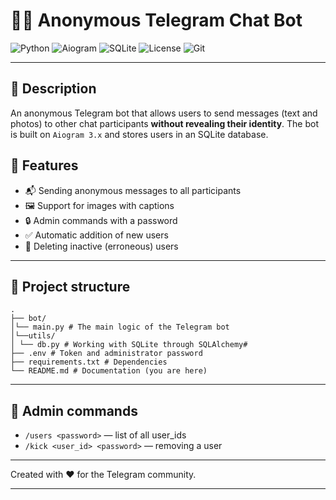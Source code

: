# 🕵️‍♂️ Anonymous Telegram Chat Bot

![Python](https://img.shields.io/badge/Python-3.11+-blue?style=for-the-badge&logo=python)
![Aiogram](https://img.shields.io/badge/Aiogram-3.x-blueviolet?style=for-the-badge&logo=telegram)
![SQLite](https://img.shields.io/badge/SQLite-DB-lightgrey?style=for-the-badge&logo=sqlite)
![License](https://img.shields.io/badge/License-MIT-green?style=for-the-badge)
![Git](https://img.shields.io/badge/git-F05032?style=for-the-badge&logo=git&logoColor=white)

---

## 📌 Description

An anonymous Telegram bot that allows users to send messages (text and photos) to other chat participants **without revealing their identity**. The bot is built on `Aiogram 3.x` and stores users in an SQLite database.

## 🚀 Features

- 📬 Sending anonymous messages to all participants
- 🖼 Support for images with captions
- 🔒 Admin commands with a password
- ✅ Automatic addition of new users
- 🧼 Deleting inactive (erroneous) users

---

## 📁 Project structure

```
.
├── bot/
│└── main.py # The main logic of the Telegram bot
│└──utils/
│ └── db.py # Working with SQLite through SQLAlchemy#
├── .env # Token and administrator password
├── requirements.txt # Dependencies
└── README.md # Documentation (you are here)

```

---

## 🔐 Admin commands

- `/users <password>` — list of all user_ids
- `/kick <user_id> <password>` — removing a user

---

Created with ❤️ for the Telegram community.

---
